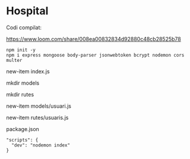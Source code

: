 # Hospital

Codi compilat:

https://www.loom.com/share/008ea00832834d92880c48cb28525b78

```
npm init -y
npm i express mongoose body-parser jsonwebtoken bcrypt nodemon cors multer
```
new-item index.js

mkdir models

mkdir rutes

new-item models/usuari.js

new-item rutes/usuaris.js


package.json
```
"scripts": {
  "dev": "nodemon index"
}
```

